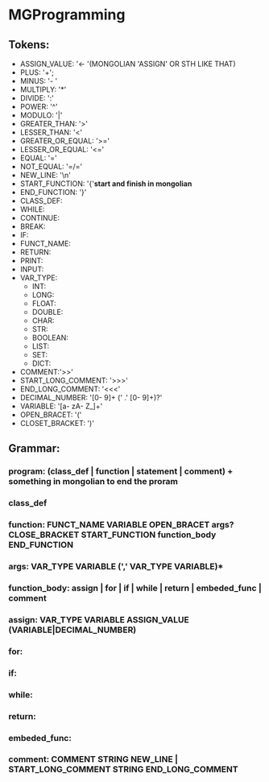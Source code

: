 # MGProgramming

## Tokens:
- ASSIGN_VALUE: '<- '(MONGOLIAN 'ASSIGN' OR STH LIKE THAT)
- PLUS: '+';
- MINUS: '- '
- MULTIPLY: '*'
- DIVIDE: ':'
- POWER: '^'
- MODULO: '|'
- GREATER_THAN: '>'
- LESSER_THAN: '<'
- GREATER_OR_EQUAL: '>='
- LESSER_OR_EQUAL: '<='
- EQUAL: '='
- NOT_EQUAL: '=/='
- NEW_LINE: '\n'
- START_FUNCTION: '{'**start and finish in mongolian**
- END_FUNCTION: '}'
- CLASS_DEF:
- WHILE:
- CONTINUE:
- BREAK:
- IF:
- FUNCT_NAME:
- RETURN:
- PRINT:
- INPUT:
- VAR_TYPE:
  - INT:
  - LONG:
  - FLOAT:
  - DOUBLE:
  - CHAR:
  - STR:
  - BOOLEAN:
  - LIST:
  - SET:
  - DICT:
- COMMENT:'>>'
- START_LONG_COMMENT: '>>>'
- END_LONG_COMMENT: '<<<'
- DECIMAL_NUMBER: '[0- 9]+ (' .' [0- 9]+)?'
- VARIABLE: '[a- zA- Z_]+'
- OPEN_BRACET: '('
- CLOSET_BRACKET: ')'
## Grammar:
### program: (class_def | function | statement | comment) + **something in mongolian to end the proram**
### class_def
### function: FUNCT_NAME VARIABLE OPEN_BRACET args? CLOSE_BRACKET START_FUNCTION function_body END_FUNCTION
### args: VAR_TYPE VARIABLE (',' VAR_TYPE VARIABLE)*
### function_body: assign | for | if | while | return | embeded_func | comment
### assign: VAR_TYPE VARIABLE ASSIGN_VALUE (VARIABLE|DECIMAL_NUMBER)
### for: 
### if:
### while:
### return:
### embeded_func:
### comment: COMMENT STRING NEW_LINE | START_LONG_COMMENT STRING END_LONG_COMMENT


